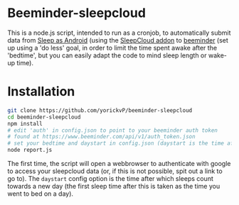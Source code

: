 Beeminder-sleepcloud
=======

This is a node.js script, intended to run as a cronjob, to automatically submit data from [Sleep as Android](https://play.google.com/store/apps/details?id=com.urbandroid.sleep) (using the [SleepCloud addon](https://play.google.com/store/apps/details?id=com.urbandroid.sleep.addon.port) to [beeminder](https://www.beeminder.com/) (set up using a 'do less' goal, in order to limit the time spent awake after the 'bedtime', but you can easily adapt the code to mind sleep length or wake-up time).

Installation
=====

```sh
git clone https://github.com/yorickvP/beeminder-sleepcloud
cd beeminder-sleepcloud
npm install
# edit 'auth' in config.json to point to your beeminder auth token
# found at https://www.beeminder.com/api/v1/auth_token.json
# set your bedtime and daystart in config.json (daystart is the time after which sleeps count towards the next day, only the earliest sleep on a day is looked at and taken as the time you go to bed
node report.js
```
The first time, the script will open a webbrowser to authenticate with google to access your sleepcloud data (or, if this is not possible, spit out a link to go to).
The `daystart` config option is the time after which sleeps count towards a new day (the first sleep time after this is taken as the time you went to bed on a day).
